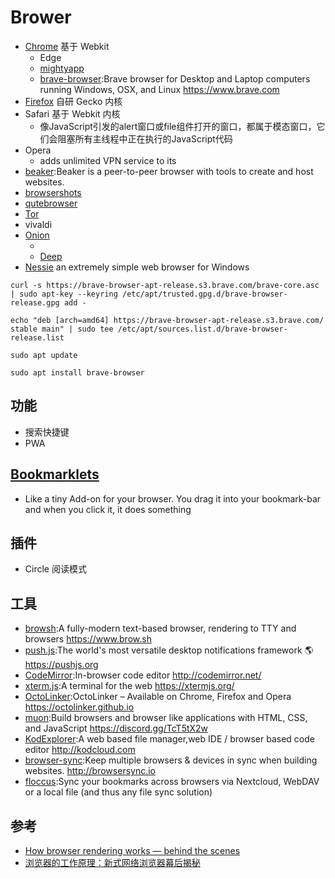 # Brower

* [Chrome](./chrome.md) 基于 Webkit
	* Edge
	* [mightyapp](https://www.mightyapp.com/)
	* [brave-browser](https://github.com/brave/brave-browser):Brave browser for Desktop and Laptop computers running Windows, OSX, and Linux <https://www.brave.com>
* [Firefox](./firefox.md) 自研 Gecko 内核
* Safari 基于 Webkit 内核
  - 像JavaScript引发的alert窗口或file组件打开的窗口，都属于模态窗口，它们会阻塞所有主线程中正在执行的JavaScript代码
* Opera
  - adds unlimited VPN service to its
* [beaker](https://beakerbrowser.com/):Beaker is a peer-to-peer browser with tools to create and host websites.
* [browsershots](http://browsershots.org/)
* [qutebrowser](https://www.qutebrowser.org)
* [Tor](http://torproject.lu/)
* vivaldi
* [Onion](https://onionbrowser.com/)
  - [](https://tor-browser.en.softonic.com/mac)
  - [Deep](https://github.com/mr-likar/DeepWeb)
* [Nessie](https://www.radsix.com/) an extremely simple web browser for Windows

```
curl -s https://brave-browser-apt-release.s3.brave.com/brave-core.asc | sudo apt-key --keyring /etc/apt/trusted.gpg.d/brave-browser-release.gpg add -

echo "deb [arch=amd64] https://brave-browser-apt-release.s3.brave.com/ stable main" | sudo tee /etc/apt/sources.list.d/brave-browser-release.list

sudo apt update

sudo apt install brave-browser
```


## 功能

* 搜索快捷键
* PWA

## [Bookmarklets](https://www.ph-uhl.com/0010-Bookmarklets/)

* Like a tiny Add-on for your browser. You drag it into your bookmark-bar and when you click it, it does something

## 插件

* Circle 阅读模式

## 工具

* [browsh](https://github.com/browsh-org/browsh):A fully-modern text-based browser, rendering to TTY and browsers <https://www.brow.sh>
* [push.js](https://github.com/Nickersoft/push.js):The world's most versatile desktop notifications framework 🌎 <https://pushjs.org>
* [CodeMirror](https://github.com/codemirror/CodeMirror):In-browser code editor <http://codemirror.net/>
* [xterm.js](https://github.com/xtermjs/xterm.js):A terminal for the web <https://xtermjs.org/>
* [OctoLinker](OctoLinker/OctoLinker):OctoLinker – Available on Chrome, Firefox and Opera <https://octolinker.github.io>
* [muon](https://github.com/brave/muon):Build browsers and browser like applications with HTML, CSS, and JavaScript <https://discord.gg/TcT5tX2w>
* [KodExplorer](https://github.com/kalcaddle/KodExplorer):A web based file manager,web IDE / browser based code editor <http://kodcloud.com>
* [browser-sync](https://github.com/BrowserSync/browser-sync):Keep multiple browsers & devices in sync when building websites. <http://browsersync.io>
* [floccus](https://github.com/marcelklehr/floccus):Sync your bookmarks across browsers via Nextcloud, WebDAV or a local file (and thus any file sync solution)

## 参考

* [How browser rendering works — behind the scenes](https://blog.logrocket.com/how-browser-rendering-works-behind-the-scenes-6782b0e8fb10/)
* [浏览器的工作原理：新式网络浏览器幕后揭秘](https://www.html5rocks.com/en/tutorials/internals/howbrowserswork/)

